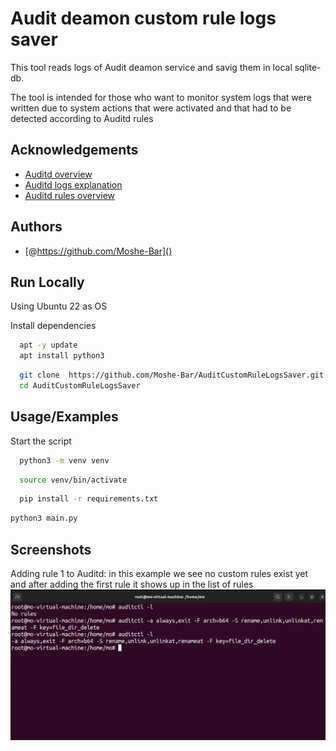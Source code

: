 # Audit deamon custom rule logs saver
This tool reads logs of Audit deamon service and savig them in local sqlite-db.


The tool is intended for those who want to monitor system logs that were written due to system actions that were activated and that had to be detected according to Auditd rules


## Acknowledgements
 - [Auditd overview](https://access.redhat.com/documentation/en-us/red_hat_enterprise_linux/7/html/security_guide/chap-system_auditing)
 - [Auditd logs explanation](https://access.redhat.com/documentation/en-us/red_hat_enterprise_linux/7/html/security_guide/sec-understanding_audit_log_files)
 - [Auditd rules overview](https://access.redhat.com/documentation/en-us/red_hat_enterprise_linux/7/html/security_guide/sec-defining_audit_rules_and_controls)



## Authors


- [@https://github.com/Moshe-Bar]()



## Run Locally

Using Ubuntu 22 as OS

Install dependencies

```bash
  apt -y update
  apt install python3
```
```bash
  git clone  https://github.com/Moshe-Bar/AuditCustomRuleLogsSaver.git
  cd AuditCustomRuleLogsSaver
```

## Usage/Examples

Start the script


```bash
  python3 -m venv venv
```
```bash
  source venv/bin/activate
```
```bash
  pip install -r requirements.txt  
```
```bash
python3 main.py
```


## Screenshots

Adding rule 1 to Auditd: 
in this example we see no custom rules exist yet and after adding the first rule it shows up in the list of rules
![Adding rule 1 to Auditd](https://github.com/Moshe-Bar/AuditCustomRuleLogsSaver/blob/develop/screenshots/adding%20rule%201.png)


